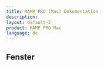 ```yaml
---
title: MAMP PRO (Mac) Dokumentation
description: 
layout: default-2
product: MAMP PRO Mac
language: de
---
```


## Fenster

